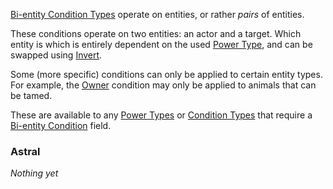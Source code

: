 [Bi-entity Condition Types](https://origins.readthedocs.io/en/1.10.0/types/bientity_condition_types/) operate on entities, or rather *pairs* of entities.

These conditions operate on two entities: an actor and a target.
Which entity is which is entirely dependent on the used [Power Type](https://origins.readthedocs.io/en/1.10.0/types/power_types/), and can be swapped using [Invert](https://origins.readthedocs.io/en/1.10.0/types/bientity_condition_types/invert/).

Some (more specific) conditions can only be applied to certain entity types.
For example, the [Owner](https://origins.readthedocs.io/en/1.10.0/types/bientity_condition_types/owner/) condition may only be applied to animals that can be tamed.

These are available to any [Power Types](https://origins.readthedocs.io/en/1.10.0/types/power_types/) or [Condition Types](https://origins.readthedocs.io/en/1.10.0/types/condition_types/) that require a [Bi-entity Condition](https://origins.readthedocs.io/en/1.10.0/types/bientity_condition_types/) field.

### Astral

*Nothing yet*